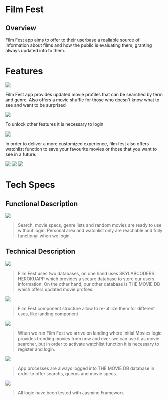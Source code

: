 # Film Fest

##  Overview

Film Fest app aims to offer to their userbase a realiable source of information about films and how the public is evaluating them, granting always updated info to them.

# Features

<img src="docimg/screenshots/landing.png"/>

Film Fest app provides updated movie profiles that can be searched by term and genre. Also offers a movie shuffle for those who doesn't know what to see and want to be surprised

<img src="docimg/screenshots/genre-list.png"/>

To unlock other features it is necessary to login

<img src="docimg/screenshots/login.png"/>

In order to deliver a more customized experience, film fest also offers watchlist function to save your favourite movies or those that you want to see in a future.

<img src="docimg/screenshots/watchlist.png"/>
<img src="docimg/screenshots/personal-area.png"/>
<img src="docimg/screenshots/footer.png"/>

# Tech Specs

## Functional Description

<img src="docimg/UseCases.png"/>

>Search, movie specs, genre lists and random movies are ready to use without login. Personal area and watchlist only are reachable and fully functional when we login.

## Technical Description

<img src="docimg/BlockDiagram.png"/>

>Film Fest uses two databases, on one hand uses SKYLABCODERS HEROKUAPP which provides a secure database to store our users information. On the other hand, our other database is THE MOVIE DB which offers updated movie profiles.

<img src="docimg/Components.png"/>

>Film Fest component structure allow to re-utilize them for different uses, like landing component

<img src="docimg/WorkFlow.png"/>

>When we run Film Fest we arrive on landing where Initial Movies logic provides trending movies from now and ever. we can use it as movie searcher, but in order to activate watchlist function it is necessary to register and login.

<img src="docimg/DataModel.png"/>

>App processes are always logged into THE MOVIE DB database in order to offer searchs, querys and movie specs.

<img src="docimg/jasmine.png"/>

>All logic have been tested with Jasmine Framework